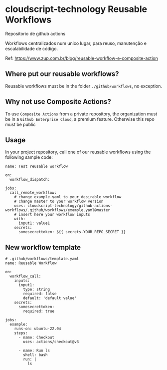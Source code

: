# cloudscript-technology Reusable Workflows
Repositorio de github actions

Workflows centralizados num unico lugar, para reuso, manutenção e escalabilidade de código.

Ref: https://www.zup.com.br/blog/reusable-workflow-e-composite-action

## Where put our reusable workflows?
Reusable workflows must be in the folder `./github/workflows`, no exception.

## Why not use Composite Actions?
To use `Composite Actions` from a private repository, the organization must be
in a `Github Enterprise Cloud`, a premium feature. Otherwise this repo must be public

## Usage
In your project repository, call one of our reusable workflows using the following sample code:

```
name: Test reusable workflow

on:
  workflow_dispatch:

jobs:
  call_remote_workflow:
    # change example.yaml to your desirable workflow
    # change master to your workflow version
    uses: cloudscript-technology/github-actions-workflows/.github/workflows/example.yaml@master
    # insert here your workflow inputs
    with:
      input1: value1
    secrets:
      somesecrettoken: ${{ secrets.YOUR_REPO_SECRET }}
```

## New workflow template
```
# .github/workflows/template.yaml
name: Reusable Workflow

on:
  workflow_call:
    inputs:
      input1:
        type: string
        required: false
        default: 'default value'
    secrets:
      somesecrettoken:
        required: true

jobs:
  example:
    runs-on: ubuntu-22.04
    steps:
      - name: Checkout
        uses: actions/checkout@v3

      - name: Run ls
        shell: bash
        run: |
          ls
 ```

